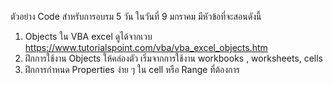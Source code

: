 ตัวอย่าง Code สำหรับการอบรม 5 วัน
ในวันที่ 9 มกราคม มีหัวข้อที่จะสอนดังนี้
1) Objects ใน VBA excel ดูได้จากเวบ https://www.tutorialspoint.com/vba/vba_excel_objects.htm
2) ฝึกการใช้งาน Objects ให้คล่องตัว เริ่มจากการใช้งาน workbooks , worksheets, cells
3) ฝึกการกำหนด Properties ง่าย ๆ ใน cell หรือ Range ที่ต้องการ
